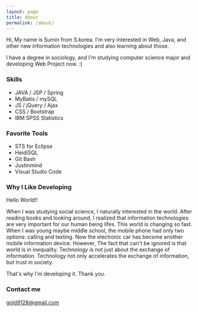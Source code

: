 ```yaml
---
layout: page
title: About
permalink: /about/
---
```


Hi, My name is Sumin from S.korea. I'm very interested in Web, Java, and other new information technologies and also learning about those.

I have a degree in sociology, and I'm studying computer science major and developing Web Project now. :)


### Skills

- JAVA / JSP / Spring
- MyBatis / mySQL
- JS / jQuery / Ajax
- CSS / Bootstrap
- IBM SPSS Statistics


### Favorite Tools

- STS for Eclipse
- HeidiSQL
- Git Bash
- Justinmind
- Visual Studio Code


### Why I Like Developing

Hello World!!

When I was studying social science, I naturally interested in the world.
After reading books and looking around, I realized that information technologies are very important for our human being lifes.
This world is changing so fast. When I was young maybe middle school, the mobile phone had only two options: calling and texting.
Now the electronic car has become another mobile information device. 
However, The fact that can't be ignored is that world is in inequality.
Technology is not just about the exchange of information.
Technology not only accelerates the exchange of information, but trust in society.

That's why I'm developing it.
Thank you.

### Contact me

[gold9128@gmail.com](mailto:gold9128@gmail.com)
